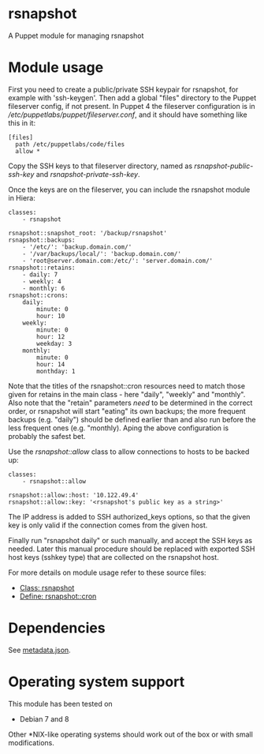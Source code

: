 # rsnapshot

A Puppet module for managing rsnapshot

# Module usage

First you need to create a public/private SSH keypair for rsnapshot, for example
with 'ssh-keygen'. Then add a global "files" directory to the Puppet fileserver
config, if not present. In Puppet 4 the fileserver configuration is in
_/etc/puppetlabs/puppet/fileserver.conf_, and it should have something like this
in it:

    [files]
      path /etc/puppetlabs/code/files
      allow *

Copy the SSH keys to that fileserver directory, named as
_rsnapshot-public-ssh-key_ and _rsnapshot-private-ssh-key_.

Once the keys are on the fileserver, you can include the rsnapshot module in
Hiera:

    classes:
        - rsnapshot

    rsnapshot::snapshot_root: '/backup/rsnapshot'
    rsnapshot::backups:
        - '/etc/': 'backup.domain.com/'
        - '/var/backups/local/': 'backup.domain.com/'
        - 'root@server.domain.com:/etc/': 'server.domain.com/'
    rsnapshot::retains:
        - daily: 7
        - weekly: 4
        - monthly: 6
    rsnapshot::crons:
        daily:
            minute: 0
            hour: 10
        weekly:
            minute: 0
            hour: 12
            weekday: 3
        monthly:
            minute: 0
            hour: 14
            monthday: 1

Note that the titles of the rsnapshot::cron resources need to match those given 
for retains in the main class - here "daily", "weekly" and "monthly". Also note 
that the "retain" parameters _need_ to be determined in the correct order, or 
rsnapshot will start "eating" its own backups; the more frequent backups (e.g. 
"daily") should be defined earlier than and also run before the less frequent 
ones (e.g. "monthly). Aping the above configuration is probably the safest bet.

Use the _rsnapshot::allow_ class to allow connections to hosts to be backed up:

    classes:
        - rsnapshot::allow
    
    rsnapshot::allow::host: '10.122.49.4'
    rsnapshot::allow::key: '<rsnapshot's public key as a string>'

The IP address is added to SSH authorized_keys options, so that the given key is 
only valid if the connection comes from the given host.

Finally run "rsnapshot daily" or such manually, and accept the SSH keys as 
needed. Later this manual procedure should be replaced with exported SSH host 
keys (sshkey type) that are collected on the rsnapshot host.

For more details on module usage refer to these source files:

* [Class: rsnapshot](manifests/init.pp)
* [Define: rsnapshot::cron](manifests/cron.pp)

# Dependencies

See [metadata.json](metadata.json).

# Operating system support

This module has been tested on

* Debian 7 and 8

Other *NIX-like operating systems should work out of the box or with small 
modifications.
